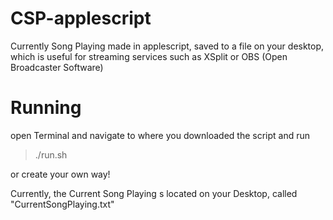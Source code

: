 # CSP-applescript
Currently Song Playing made in applescript, saved to a file on your desktop, which is useful for streaming services such as XSplit or OBS (Open Broadcaster Software)


# Running
open Terminal and navigate to where you downloaded the script and run
> ./run.sh

or create your own way!

Currently, the Current Song Playing s located on your Desktop, called "CurrentSongPlaying.txt"

